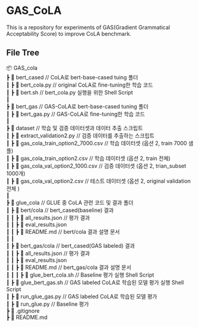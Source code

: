 # GAS_CoLA
This is a repository for experiments of GAS(Gradient Grammatical Acceptability Score) to improve CoLA benchmark.

## File Tree
📦 GAS_cola     
 ┣ 📂 bert_cased             // CoLA로 bert-base-cased tuing 폴더     
 ┃ ┣ 📜 bert_cola.py         // original CoLA로 fine-tuning한 학습 코드     
 ┃ ┣ 📜 bert.sh              // bert_cola.py 실행을 위한 Shell Script     
 ┃     
 ┣ 📂 bert_gas               // GAS-CoLA로 bert-base-cased tuning 폴더     
 ┃ ┣ 📜 bert_gas.py          // GAS-CoLA로 fine-tuning한 학습 코드     
 ┃     
 ┣ 📂 dataset                // 학습 및 검증 데이터셋과 데이터 추출 스크립트     
 ┃ ┣ 📜 extract_validation2.py             // 검증 데이터를 추출하는 스크립트     
 ┃ ┣ 📜 gas_cola_train_option2_7000.csv    // 학습 데이터셋 (옵션 2, train 7000 샘플)     
 ┃ ┣ 📜 gas_cola_train_option2.csv         // 학습 데이터셋 (옵션 2, train 전체)     
 ┃ ┣ 📜 gas_cola_val_option2_1000.csv      // 검증 데이터셋 (옵션 2, trian_subset 1000개)     
 ┃ ┣ 📜 gas_cola_val_option2.csv           // 테스트 데이터셋 (옵션 2, original validation 전체 )     
 ┃     
 ┣ 📂 glue_cola               // GLUE 중 CoLA 관련 코드 및 결과 폴더     
 ┃ ┣ 📂 bert/cola             // bert_cased(baseline) 결과     
 ┃ ┃ ┣ 📜 all_results.json    // 평가 결과     
 ┃ ┃ ┣ 📜 eval_results.json        
 ┃ ┃ ┣ 📜 README.md           // bert/cola 결과 설명 문서     
 ┃ ┃     
 ┃ ┣ 📂 bert_gas/cola         // bert_cased(GAS labeled) 결과     
 ┃ ┃ ┣ 📜 all_results.json    // 평가 결과     
 ┃ ┃ ┣ 📜 eval_results.json       
 ┃ ┃ ┣ 📜 README.md           // bert_gas/cola 결과 설명 문서     
 ┃ ┃
 ┃ ┣ 📜 glue_bert_cola.sh     // Baseline 평가 실행 Shell Script     
 ┃ ┣ 📜 glue_bert_gas.sh      // GAS labeled CoLA로 학습된 모델 평가 실행 Shell Script     
 ┃ ┣ 📜 run_glue_gas.py       // GAS labeled CoLA로 학습된 모델 평가     
 ┃ ┣ 📜 run_glue.py           // Baseline 평가     
 ┣ 📜 .gitignore                 
 ┣ 📜 README.md                  